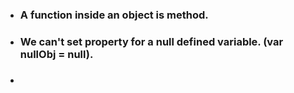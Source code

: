 * ### A function inside an object is method.
* ### We can't set property for a null defined variable. (var nullObj = null).
* ### 
